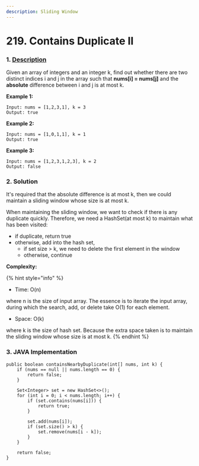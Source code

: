 ```yaml
---
description: Sliding Window
---
```


# 219. Contains Duplicate II

### 1. [Description](https://leetcode.com/problems/contains-duplicate/description/)

Given an array of integers and an integer k, find out whether there are two distinct indices i and j in the array such that **nums\[i\] = nums\[j\]** and the **absolute** difference between i and j is at most k.

**Example 1:**

```text
Input: nums = [1,2,3,1], k = 3
Output: true
```

**Example 2:**

```text
Input: nums = [1,0,1,1], k = 1
Output: true
```

**Example 3:**

```text
Input: nums = [1,2,3,1,2,3], k = 2
Output: false
```



### 2. Solution

It's required that the absolute difference is at most k, then we could maintain a sliding window whose size is at most k.

When maintaining the sliding window, we want to check if there is any duplicate quickly. Therefore, we need a HashSet\(at most k\) to maintain what has been visited:

* if duplicate, return true
* otherwise, add into the hash set, 
  * if set size &gt; k, we need to delete the first element in the window
  * otherwise, continue

**Complexity:**

{% hint style="info" %}
* Time: O\(n\)  

where n is the size of input array. The essence is to iterate the input array, during which the search, add, or delete take O\(1\) for each element.

* Space: O\(k\) 

where k is the size of hash set. Because the extra space taken is to maintain the sliding window whose size is at most k.
{% endhint %}



### 3. JAVA Implementation

```text
public boolean containsNearbyDuplicate(int[] nums, int k) {
    if (nums == null || nums.length == 0) {
        return false;
    }
        
    Set<Integer> set = new HashSet<>();
    for (int i = 0; i < nums.length; i++) {
        if (set.contains(nums[i])) {
            return true;
        }
        
        set.add(nums[i]);
        if (set.size() > k) {
            set.remove(nums[i - k]);
        }
    }
        
    return false;
}
```

